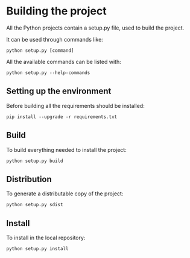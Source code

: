 # Building the project

All the Python projects contain a setup.py file, used to build the project.

It can be used through commands like:

```
python setup.py [command]
```

All the available commands can be listed with:

```
python setup.py --help-commands
```

## Setting up the environment

Before building all the requirements should be installed:

```
pip install --upgrade -r requirements.txt
```

## Build

To build everything needed to install the project:

```
python setup.py build
```

## Distribution

To generate a distributable copy of the project:

```
python setup.py sdist
```

## Install

To install in the local repository:

```
python setup.py install
```
